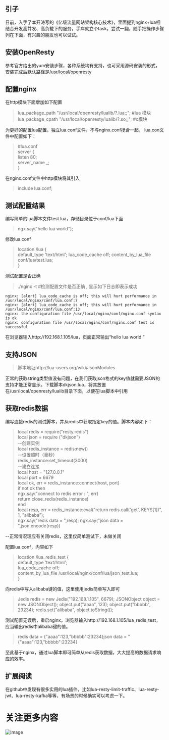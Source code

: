 ## 引子
日前，入手了本开涛写的《亿级流量网站架构核心技术》，里面提到nginx+lua相结合开发高并发、高负载下的服务，手痒就立个task，尝试一翻，随手把操作步骤列在下面，有兴趣的朋友也可以试试。

## 安装OpenResty
参考官方给出的yum安装步骤，各种系统均有支持，也可采用源码安装的形式，安装完成后默认路径是/usr/local/openresty
## 配置nginx
在http模块下面增加如下配置
>	lua_package_path "/usr/local/openresty/lualib/?.lua;;";  #lua 模块  
	lua_package_cpath "/usr/local/openresty/lualib/?.so;;";  #c模块 

为更好的配置lua配置，独立lua.conf文件，不与nginx.conf搅合一起，
lua.con文件中配置如下：
>#lua.conf  
server {  
    listen       80;  
    server_name  _;  
}  

在nginx.conf文件中http模块将其引入
>include lua.conf; 

## 测试配置结果
编写简单的lua脚本文件test.lua，存储目录位于conf/lua下面
>ngx.say("hello lua world");   

修改lua.conf
>location /lua {  
    default_type 'text/html';
    lua_code_cache off;
	content_by_lua_file conf/lua/test.lua;   
} 

测试配置是否正确
>./nginx -t  #检测配置文件是否正确 , 显示如下日志即表示成功

    nginx: [alert] lua_code_cache is off; this will hurt performance in /usr/local/nginx/conf/lua.conf:7
    nginx: [alert] lua_code_cache is off; this will hurt performance in /usr/local/nginx/conf/lua.conf:13
    nginx: the configuration file /usr/local/nginx/conf/nginx.conf syntax is ok
    nginx: configuration file /usr/local/nginx/conf/nginx.conf test is successful
在浏览器输入http://192.168.1.105/lua，页面正常输出“hello lua world ”

## 支持JSON
>脚本地址http://lua-users.org/wiki/JsonModules

正常的获取string类型值没有问题，在我们获取json格式的key值就需要JSON的支持才能正常显示。下载脚本dkjson.lua，将其放置在/usr/local/openresty/lualib目录下面，以便在lua脚本中引用

## 获取redis数据
编写连接redis的测试脚本，并从redis中获取指定key的值。脚本内容如下：
>local redis = require("resty.redis")  
local json = require ("dkjson")  
--创建实例  
local redis_instance = redis:new()  
--设置超时（毫秒）  
redis_instance:set_timeout(3000)  
--建立连接  
local host = "127.0.0.1"  
local port = 6679  
local ok, err = redis_instance:connect(host, port)  
if not ok then  
    ngx.say("connect to redis error : ", err)  
    return close_redis(redis_instance)  
end  
local resp, err = redis_instance:eval("return redis.call('get', KEYS[1])", 1, "alibaba");   
ngx.say("redis data = ",resp); 
ngx.say("json data = ",json.encode(resp))

--正常情况理应有关闭redis，这里仅简单测试下，未做关闭

配置lua.conf，内容如下
>location /lua_redis_test {  
	default_type 'text/html';  
	lua_code_cache off;  
	content_by_lua_file /usr/local/nginx/conf/lua/json_test.lua;  
}

向redis中写入alibaba键的值，这里使用jedis简单写入即可
>Jedis redis = new Jedis("192.168.1.105", 6679);
		JSONObject object = new JSONObject();
		object.put("aaaa", 123);
		object.put("bbbbb", 23234);
		redis.set("alibaba", object.toString());

测试配置无误后，重启nginx。浏览器输入http://192.168.1.105/lua_redis_test，应当输出redis中alibaba键的值。
>redis data = {"aaaa":123,"bbbbb":23234}json data = "{\"aaaa\":123,\"bbbbb\":23234}

至此基于nginx，通过lua脚本即可简单从redis获取数据，大大提高的数据请求响应的效率。

## 扩展阅读
在github中发现有很多实用的lua插件，比如lua-resty-limit-traffic、lua-resty-jwt、lua-resty-kafka等等，有场景的时候确实可以考虑一下。

# 关注更多内容
![image](https://github.com/backkoms/simplemall/blob/develop/getqrcode.jpeg?raw=true)
